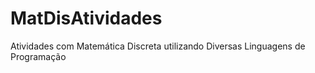 # MatDisAtividades
Atividades com Matemática Discreta utilizando Diversas Linguagens de Programação
